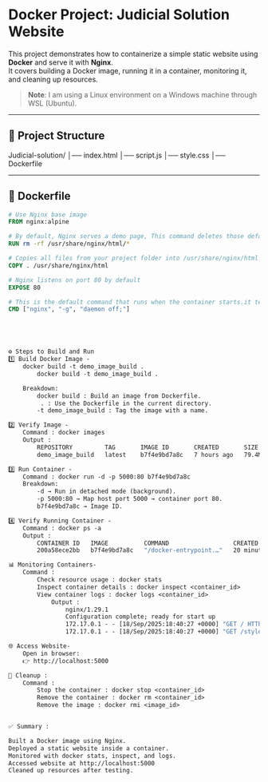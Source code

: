 # Docker Project: Judicial Solution Website

This project demonstrates how to containerize a simple static website using **Docker** and serve it with **Nginx**.  
It covers building a Docker image, running it in a container, monitoring it, and cleaning up resources.  

> **Note**: I am using a Linux environment on a Windows machine through WSL (Ubuntu).

---

## 📂 Project Structure

Judicial-solution/
│── index.html
│── script.js
│── style.css
│── Dockerfile



---

## 🐳 Dockerfile

```dockerfile
# Use Nginx base image
FROM nginx:alpine

# By default, Nginx serves a demo page, This command deletes those default files from /usr/share/nginx/html/, which is the Nginx web root directory.
RUN rm -rf /usr/share/nginx/html/*

# Copies all files from your project folder into /usr/share/nginx/html inside the container (index.html, style.css, script.js)
COPY . /usr/share/nginx/html

# Nginx listens on port 80 by default
EXPOSE 80

# This is the default command that runs when the container starts.it tells Nginx to run in the foreground
CMD ["nginx", "-g", "daemon off;"]





⚙️ Steps to Build and Run
1️⃣ Build Docker Image - 
    docker build -t demo_image_build .
        docker build -t demo_image_build .

    Breakdown:
        docker build : Build an image from Dockerfile.
         . : Use the Dockerfile in the current directory.
        -t demo_image_build : Tag the image with a name.

2️⃣ Verify Image -
    Command : docker images
    Output :
        REPOSITORY         TAG       IMAGE ID       CREATED       SIZE
        demo_image_build   latest    b7f4e9bd7a8c   7 hours ago   79.4MB

3️⃣ Run Container -
    Command : docker run -d -p 5000:80 b7f4e9bd7a8c
    Breakdown:
        -d → Run in detached mode (background).
        -p 5000:80 → Map host port 5000 → container port 80.
        b7f4e9bd7a8c → Image ID.

4️⃣ Verify Running Container -
    Command : docker ps -a
    Output :
        CONTAINER ID   IMAGE          COMMAND                  CREATED          STATUS          PORTS                  NAMES
        200a58ece2bb   b7f4e9bd7a8c   "/docker-entrypoint.…"   20 minutes ago   Up 20 minutes   0.0.0.0:5000->80/tcp   wizardly_cray

📊 Monitoring Containers-
    Command :
        Check resource usage : docker stats
        Inspect container details : docker inspect <container_id>
        View container logs : docker logs <container_id>
            Output :
                nginx/1.29.1
                Configuration complete; ready for start up
                172.17.0.1 - - [18/Sep/2025:18:40:27 +0000] "GET / HTTP/1.1" 200
                172.17.0.1 - - [18/Sep/2025:18:40:27 +0000] "GET /style.css HTTP/1.1" 304

🌐 Access Website-
    Open in browser:
    👉 http://localhost:5000

🧹 Cleanup :
    Command :
        Stop the container : docker stop <container_id>
        Remove the container : docker rm <container_id>
        Remove the image : docker rmi <image_id>


✅ Summary :

Built a Docker image using Nginx.
Deployed a static website inside a container.
Monitored with docker stats, inspect, and logs.
Accessed website at http://localhost:5000
Cleaned up resources after testing.